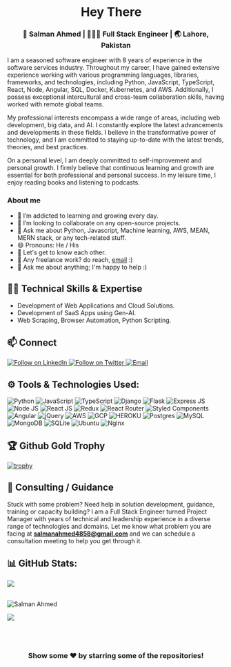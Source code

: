 <div align="center">
  <h1> Hey There <img src="https://media.giphy.com/media/hvRJCLFzcasrR4ia7z/giphy.gif" width="15px"></h1>
</div>
<div align="center">
<h3> 
  👨 Salman Ahmed | 👨🏻‍💻 Full Stack Engineer | 🌏 Lahore, Pakistan
</h3> 
</div>


<p>I am a seasoned software engineer with 8 years of experience in the software services industry. Throughout my career, I have gained extensive experience working with various programming languages, libraries, frameworks, and technologies, including Python, JavaScript, TypeScript, React, Node, Angular, SQL, Docker, Kubernetes, and AWS. Additionally, I possess exceptional intercultural and cross-team collaboration skills, having worked with remote global teams. 

My professional interests encompass a wide range of areas, including web development, big data, and AI. I constantly explore the latest advancements and developments in these fields. I believe in the transformative power of technology, and I am committed to staying up-to-date with the latest trends, theories, and best practices.

On a personal level, I am deeply committed to self-improvement and personal growth. I firmly believe that continuous learning and growth are essential for both professional and personal success. In my leisure time, I enjoy reading books and listening to podcasts. </p>

### About me
- 🌱 I’m addicted to learning and growing every day.
- 👯 I’m looking to collaborate on any open-source projects.
- 💬 Ask me about Python, Javascript, Machine learning, AWS, MEAN, MERN stack,  or any tech-related stuff.
- 😄 Pronouns: He / His
- 💭 Let's get to know each other.
- 💼 Any freelance work? do reach, [email](mailto:salmanahmed4858@gmail.com) :)
- 💬 Ask me about anything; I'm happy to help :)

<!-- - <a href="https://github.com/SAhmed48"><img alt="views" title="Github views" src="https://komarev.com/ghpvc/?username=SAhmed48&style=flat-square" width="100"/></a>
 -->

## 👨‍💻 Technical Skills & Expertise
- Development of Web Applications and Cloud Solutions.
- Development of SaaS Apps using Gen-AI.
- Web Scraping, Browser Automation, Python Scripting.

<h2 align="left">📫 Connect</h2>
<a href="https://www.linkedin.com/in/salman-ahmed-8abb0472/">
  <img title="Follow on LinkedIn" src="https://img.shields.io/badge/LinkedIn-0077B5?style=for-the-badge&logo=linkedin&logoColor=white"/>
</a>

<a href="https://twitter.com/salmanA2A">
  <img title="Follow on Twitter" src="https://img.shields.io/badge/Twitter-1DA1F2?style=for-the-badge&logo=twitter&logoColor=white"/>
</a>

<a href="mailto:salmanahmed4858@gmail.com">
  <img title="Email" src="https://img.shields.io/badge/Gmail-D14836?style=for-the-badge&logo=gmail&logoColor=white"/>
</a>
</a>

<h2 align="left">⚙️ Tools & Technologies Used: </h2>

<div align="left">
  
<img alt="Python" src="https://img.shields.io/badge/python%20-%2314354C.svg?&style=for-the-badge&logo=python&logoColor=white"/>
<img alt="JavaScript" src="https://img.shields.io/badge/JavaScript-F7DF1E?style=for-the-badge&logo=javascript&logoColor=black"/>
<img alt="TypeScript" src="https://img.shields.io/badge/typescript%20-%23007ACC.svg?&style=for-the-badge&logo=typescript&logoColor=white"/>

<img alt="Django" src="https://img.shields.io/badge/Django-092E20?style=for-the-badge&logo=django&logoColor=white"/>
<img alt="Flask" src="https://img.shields.io/badge/Flask-000000?style=for-the-badge&logo=flask&logoColor=white"/>
<img alt="Express JS" src="https://img.shields.io/badge/Express.js-404D59?style=for-the-badge"/>
<img alt="Node JS" src="https://img.shields.io/badge/Node.js-43853D?style=for-the-badge&logo=node.js&logoColor=white"/>

<img alt="React JS" src="https://img.shields.io/badge/React-20232A?style=for-the-badge&logo=react&logoColor=61DAFB"/>
<img alt="Redux" src="https://img.shields.io/badge/Redux-593D88?style=for-the-badge&logo=redux&logoColor=white"/>
  
<img alt="React Router" src="https://img.shields.io/badge/React_Router-CA4245?style=for-the-badge&logo=react-router&logoColor=white"/>
<img alt="Styled Components" src="https://img.shields.io/badge/styled--components-DB7093?style=for-the-badge&logo=styled-components&logoColor=white"/>
  
<img alt="Angular" src="https://img.shields.io/badge/angular%20-%23DD0031.svg?&style=for-the-badge&logo=angular&logoColor=white"/>
<img alt="jQuery" src="https://img.shields.io/badge/jquery%20-%230769AD.svg?&style=for-the-badge&logo=jquery&logoColor=white"/>

  
<img alt="AWS" src="https://img.shields.io/badge/AWS%20-%23FF9900.svg?&style=for-the-badge&logo=amazon-aws&logoColor=white" />
<img alt="GCP" src="https://img.shields.io/badge/Google_Cloud-4285F4?style=for-the-badge&logo=google-cloud&logoColor=white" />
<img alt="HEROKU" src="https://img.shields.io/badge/Heroku-430098?style=for-the-badge&logo=heroku&logoColor=white" />
  
<!-- <img alt="Python" width="36px" src="https://raw.githubusercontent.com/github/explore/80688e429a7d4ef2fca1e82350fe8e3517d3494d/topics/python/python.png">
<img alt="Django" width="36px" src="https://raw.githubusercontent.com/github/explore/80688e429a7d4ef2fca1e82350fe8e3517d3494d/topics/django/django.png">
<img alt="Flask" width="36px" src="https://raw.githubusercontent.com/github/explore/80688e429a7d4ef2fca1e82350fe8e3517d3494d/topics/flask/flask.png" alt="flask"> -->
<!-- <img alt="javascript" width="36px" src="https://raw.githubusercontent.com/github/explore/80688e429a7d4ef2fca1e82350fe8e3517d3494d/topics/javascript/javascript.png"> -->
<!-- <img width="36px" alt="REACTJS" src="https://raw.githubusercontent.com/github/explore/80688e429a7d4ef2fca1e82350fe8e3517d3494d/topics/react/react.png">
<img width="36px" alt="Express JS" src="https://raw.githubusercontent.com/github/explore/80688e429a7d4ef2fca1e82350fe8e3517d3494d/topics/express/express.png">
<img width="36px" alt="Node JS" src="https://raw.githubusercontent.com/github/explore/80688e429a7d4ef2fca1e82350fe8e3517d3494d/topics/nodejs/nodejs.png">  -->
<!-- <img src="https://raw.githubusercontent.com/github/explore/80688e429a7d4ef2fca1e82350fe8e3517d3494d/topics/postgresql/postgresql.png" width="36" height="36" alt="postgresql logo"> -->
  
<!-- <img width="36px" src="https://raw.githubusercontent.com/github/explore/80688e429a7d4ef2fca1e82350fe8e3517d3494d/topics/sql/sql.png">
<img width="36px" src="https://raw.githubusercontent.com/github/explore/80688e429a7d4ef2fca1e82350fe8e3517d3494d/topics/mysql/mysql.png">
<img width="36px" src="https://raw.githubusercontent.com/github/explore/80688e429a7d4ef2fca1e82350fe8e3517d3494d/topics/mongodb/mongodb.png">
<img src="https://raw.githubusercontent.com/github/explore/fbceb94436312b6dacde68d122a5b9c7d11f9524/topics/aws/aws.png" width="36" height="36" alt="aws"> -->
  
<img alt="Postgres" src ="https://img.shields.io/badge/postgres-%23316192.svg?&style=for-the-badge&logo=postgresql&logoColor=white"/>
<img alt="MySQL" src="https://img.shields.io/badge/mysql-%2300f.svg?&style=for-the-badge&logo=mysql&logoColor=white"/>
<img alt="MongoDB" src ="https://img.shields.io/badge/MongoDB-%234ea94b.svg?&style=for-the-badge&logo=mongodb&logoColor=white"/>
<img alt="SQLite" src ="https://img.shields.io/badge/sqlite-%2307405e.svg?&style=for-the-badge&logo=sqlite&logoColor=white"/>
<img alt="Ubuntu" src="https://img.shields.io/badge/Ubuntu-E95420?style=for-the-badge&logo=ubuntu&logoColor=white" />
  
<img alt="Nginx" src="https://img.shields.io/badge/nginx%20-%23009639.svg?&style=for-the-badge&logo=nginx&logoColor=white"/>

</div>

<h2 align="left">🏆 Github Gold Trophy</h2>

[![trophy](https://github-profile-trophy.vercel.app/?username=SAhmed48&column=3&margin-w=15&margin-h=15)](https://github.com/SAhmed48/github-profile-trophy)


## 🤝 Consulting / Guidance
Stuck with some problem? Need help in solution development, guidance, training or capacity building? I am a Full Stack Engineer turned Project Manager with years of technical and leadership experience in a diverse range of technologies and domains. Let me know what problem you are facing at <b>salmanahmed4858@gmail.com</b> and we can schedule a consultation meeting to help you get through it.


<!-- ## Want to support �
<a href="https://www.buymeacoffee.com/gbraad" target="_blank"><img src="https://www.buymeacoffee.com/assets/img/custom_images/orange_img.png" alt="Buy Me A Coffee" style="height: 41px !important;width: 174px !important;box-shadow: 0px 3px 2px 0px rgba(190, 190, 190, 0.5) !important;-webkit-box-shadow: 0px 3px 2px 0px rgba(190, 190, 190, 0.5) !important;" ></a>
 -->
## 📊 GitHub Stats:
<div align="left">
  <div>
<a href="https://github.com/SAhmed48">
  <img align="center" src="https://github-readme-stats.vercel.app/api/top-langs/?username=SAhmed48&layout=compact&hide_langs_below=1" />
</a>
  </div>
  <br>
  <div>
<!--   <a href="https://github.com/SAhmed48">
   <img align="center" src="https://github-readme-stats.vercel.app/api?username=SAhmed48&show_icons=true&title_color=1F75C8&icon_color=2AA410&text_color=043667&bg_color=ffffff&line_height=30" alt="Salman's github   stats"/>
  </a> -->
<p align="left"> 
  <img src="https://github-readme-stats.vercel.app/api?username=SAhmed48&show_icons=true&theme=gotham" alt="Salman Ahmed" />
</div>
</div>

![](https://github-readme-streak-stats.herokuapp.com/?user=SAhmed48&theme=dark&hide_border=false)<br/>

<br>
<br>

<div align="center">
  
### Show some ❤️ by starring some of the repositories!

</div>


